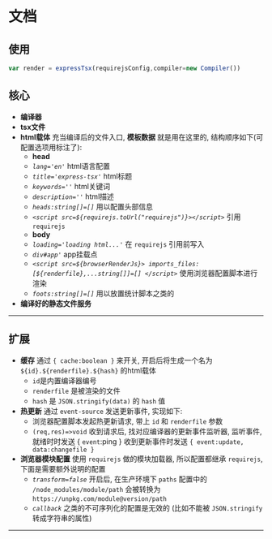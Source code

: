 # 文档

## 使用

```js
var render = expressTsx(requirejsConfig,compiler=new Compiler())

```

## 核心

- **编译器**
- **tsx文件**
- **html载体** 充当编译后的文件入口, __模板数据__ 就是用在这里的, 结构顺序如下(可配置选项用标注了):
  - __head__
  - _`lang='en'`_ html语言配置
  - _`title='express-tsx'`_ html标题
  - _`keywords=''`_ html关键词
  - _`description=''`_ html描述
  - _`heads:string[]=[]`_ 用以配置头部信息
  - _`<script src=${requirejs.toUrl("requirejs")}></script>`_ 引用`requirejs`
  - __body__
  - _`loading='loading html...'`_ 在 `requirejs` 引用前写入
  - _`div#app'`_ app挂载点
  - _`<script src=${browserRenderJs}> imports_files:[${renderfile},...string[]]=[] </script>`_ 
    使用浏览器配置脚本进行渲染
  - _`foots:string[]=[]`_ 用以放置统计脚本之类的
- **编译好的静态文件服务**

***

## 扩展

- **缓存** 通过 `{ cache:boolean }` 来开关, 开启后将生成一个名为 `${id}.${renderfile}.${hash}` 的html载体
  - `id`是内置编译器编号
  - `renderfile` 是被渲染的文件
  - `hash` 是 `JSON.stringify(data)` 的 `hash` 值
- **热更新** 通过 `event-source` 发送更新事件, 实现如下:
  - 浏览器配置脚本发起热更新请求, 带上 `id` 和 `renderfile` 参数
  - `(req,res)=>void` 收到请求后, 找对应编译器的更新事件监听器, 监听事件,
    就绪时时发送 { `event`:ping }
    收到更新事件时发送 `{ event:update, data:changefile }`
- **浏览器模块配置** 使用 `requirejs` 做的模块加载器, 所以配置都继承 `requirejs`, 下面是需要额外说明的配置
  - _`transform=false`_ 开启后, 在生产环境下 `paths` 配置中的 `/node_modules/module/path` 会被转换为 `https://unpkg.com/module@version/path`
  - _`callback`_ 之类的不可序列化的配置是无效的 (比如不能被 `JSON.stringify` 转成字符串的属性)

***
